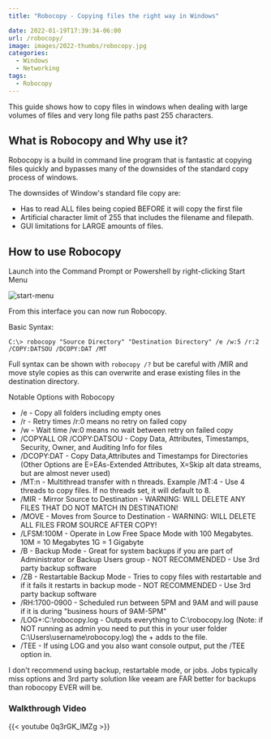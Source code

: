 ```yaml
---
title: "Robocopy - Copying files the right way in Windows"

date: 2022-01-19T17:39:34-06:00
url: /robocopy/
image: images/2022-thumbs/robocopy.jpg
categories:
  - Windows
  - Networking
tags:
  - Robocopy
---
```

This guide shows how to copy files in windows when dealing with large volumes of files and very long file paths past 255 characters. 
<!--more-->

## What is Robocopy and Why use it?

Robocopy is a build in command line program that is fantastic at copying files quickly and bypasses many of the downsides of the standard copy process of windows. 

The downsides of Window's standard file copy are:

 - Has to read ALL files being copied BEFORE it will copy the first file
 - Artificial character limit of 255 that includes the filename and filepath. 
 - GUI limitations for LARGE amounts of files. 

## How to use Robocopy

Launch into the Command Prompt or Powershell by right-clicking Start Menu

![start-menu](/images/2022/01-Robocopy/start-menu.png)

From this interface you can now run Robocopy.

Basic Syntax:
```
C:\> robocopy "Source Directory" "Destination Directory" /e /w:5 /r:2 /COPY:DATSOU /DCOPY:DAT /MT
```

Full syntax can be shown with `robocopy /?` but be careful with /MIR and move style copies as this can overwrite and erase existing files in the destination directory. 

Notable Options with Robocopy

 - /e - Copy all folders including empty ones
 - /r - Retry times /r:0 means no retry on failed copy
 - /w - Wait time /w:0 means no wait between retry on failed copy
 - /COPYALL OR /COPY:DATSOU - Copy Data, Attributes, Timestamps, Security, Owner, and Auditing Info for files
 - /DCOPY:DAT - Copy Data,Attributes and Timestamps for Directories (Other Options are E=EAs-Extended Attributes, X=Skip alt data streams, but are almost never used)
 - /MT:n - Multithread transfer with n threads. Example /MT:4 - Use 4 threads to copy files. If no threads set, it will default to 8.
 - /MIR - Mirror Source to Destination - WARNING: WILL DELETE ANY FILES THAT DO NOT MATCH IN DESTINATION!
 - /MOVE - Moves from Source to Destination - WARNING: WILL DELETE ALL FILES FROM SOURCE AFTER COPY!
 - /LFSM:100M - Operate in Low Free Space Mode with 100 Megabytes. 10M = 10 Megabytes 1G = 1 Gigabyte
 - /B - Backup Mode - Great for system backups if you are part of Administrator or Backup Users group - NOT RECOMMENDED - Use 3rd party backup software
 - /ZB - Restartable Backup Mode - Tries to copy files with restartable and if it fails it restarts in backup mode - NOT RECOMMENDED - Use 3rd party backup software
 - /RH:1700-0900 - Scheduled run between 5PM and 9AM and will pause if it is during "business hours of 9AM-5PM"
 - /LOG+:C:\robocopy.log - Outputs everything to C:\robocopy.log (Note: if NOT running as admin you need to put this in your user folder C:\Users\username\robocopy.log) the + adds to the file.
 - /TEE - If using LOG and you also want console output, put the /TEE option in.

I don't recommend using backup, restartable mode, or jobs. Jobs typically miss options and 3rd party solution like veeam are FAR better for backups than robocopy EVER will be. 

### Walkthrough Video

{{< youtube 0q3rGK_IMZg >}}  
